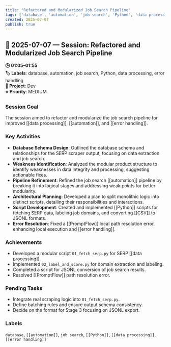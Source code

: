 ```yaml
---
title: "Refactored and Modularized Job Search Pipeline"
tags: ['database', 'automation', 'job search', 'Python', 'data processing', 'error handling']
created: 2025-07-07
publish: true
---
```


## 📅 2025-07-07 — Session: Refactored and Modularized Job Search Pipeline

**🕒 01:05–01:55**  
**🏷️ Labels**: database, automation, job search, Python, data processing, error handling  
**📂 Project**: Dev  
**⭐ Priority**: MEDIUM  


### Session Goal
The session aimed to refactor and modularize the job search pipeline for improved [[data processing]], [[automation]], and [[error handling]].

### Key Activities
- **Database Schema Design**: Outlined the database schema and relationships for the SERP scraper output, focusing on data extraction and job search.
- **Weakness Identification**: Analyzed the modular product structure to identify weaknesses in data integrity and processing, suggesting actionable fixes.
- **Pipeline Refinement**: Refined the job search [[automation]] pipeline by breaking it into logical stages and addressing weak points for better modularity.
- **Architectural Planning**: Developed a plan to split monolithic logic into distinct scripts, detailing their responsibilities and interactions.
- **Script Development**: Created and implemented [[Python]] scripts for fetching SERP data, labeling job domains, and converting [[CSV]] to JSONL formats.
- **Error Resolution**: Fixed a [[PromptFlow]] local path resolution error, enhancing local execution and [[error handling]].

### Achievements
- Developed a modular script `01_fetch_serp.py` for SERP [[data processing]].
- Implemented `02_label_and_score.py` for domain extraction and labeling.
- Completed a script for JSONL conversion of job search results.
- Resolved [[PromptFlow]] path resolution error.

### Pending Tasks
- Integrate real scraping logic into `01_fetch_serp.py`.
- Define batching rules and ensure output schema consistency.
- Decide on the format for Stage 3 focusing on JSONL export.

### Labels
`database`, `[[automation]]`, `job search`, `[[Python]]`, `[[data processing]]`, `[[error handling]]`
